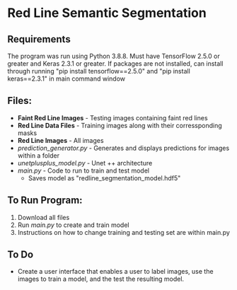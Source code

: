 # Red Line Semantic Segmentation

## Requirements
The program was run using Python 3.8.8. Must have TensorFlow 2.5.0 or greater and Keras 2.3.1 or greater. If packages are not installed, can install through running "pip install tensorflow==2.5.0" and "pip install keras==2.3.1" in main command window

## Files: 
* **Faint Red Line Images** - Testing images containing faint red lines 
* **Red Line Data Files** - Training images along with their corressponding masks 
* **Red Line Images** - All images
* *prediction_generator.py* - Generates and displays predictions for images within a folder
* *unetplusplus_model.py* - Unet ++ architecture
* *main.py* - Code to run to train and test model
  * Saves model as "redline_segmentation_model.hdf5" 

## To Run Program:
1. Download all files
2. Run *main.py* to create and train model
3. Instructions on how to change training and testing set are within main.py

## To Do
* Create a user interface that enables a user to label images, use the images to train a model, and the test the resulting model.

